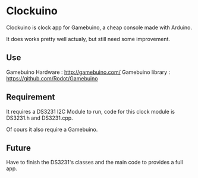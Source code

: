 # Clockuino
Clockuino is clock app for Gamebuino, a cheap console made with Arduino.

It does works pretty well actualy, but still need some improvement.

## Use
Gamebuino Hardware : http://gamebuino.com/
Gamebuino library : https://github.com/Rodot/Gamebuino

## Requirement
It requires a DS3231 I2C Module to run, code for this clock module is DS3231.h and DS3231.cpp.

Of cours it also require a Gamebuino.

## Future
Have to finish the DS3231's classes and the main code to provides a full app.
